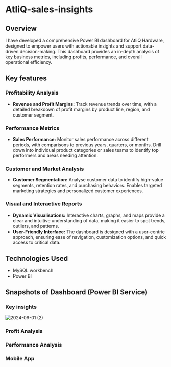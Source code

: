 # AtliQ-sales-insights

## Overview
I have developed a comprehensive Power BI dashboard for AtliQ Hardware, designed to empower users with actionable insights and support data-driven decision-making. This dashboard provides an in-depth analysis of key business metrics, including profits, performance, and overall operational efficiency.

## Key features

### Profitability Analysis
* **Revenue and Profit Margins:** Track revenue trends over time, with a detailed breakdown of profit margins by product line, region, and customer segment.

### Performance Metrics
* **Sales Performance:**  Monitor sales performance across different periods, with comparisons to previous years, quarters, or months. Drill down into individual product categories or sales teams to identify top performers and areas needing attention.

### Customer and Market Analysis
* **Customer Segmentation:** Analyse customer data to identify high-value segments, retention rates, and purchasing behaviors. Enables targeted marketing strategies and personalized customer experiences.

### Visual and Interactive Reports
* **Dynamic Visualisations:** Interactive charts, graphs, and maps provide a clear and intuitive understanding of data, making it easier to spot trends, outliers, and patterns.
* **User-Friendly Interface:** The dashboard is designed with a user-centric approach, ensuring ease of navigation, customization options, and quick access to critical data.

## Technologies Used
* MySQL workbench
* Power BI

## Snapshots of Dashboard (Power BI Service)

### Key insights
![2024-09-01 (2)](https://github.com/user-attachments/assets/0ce1cab2-24e2-44ed-a1aa-9828b24d1e3b)

### Profit Analysis

### Performance Analysis

### Mobile App
